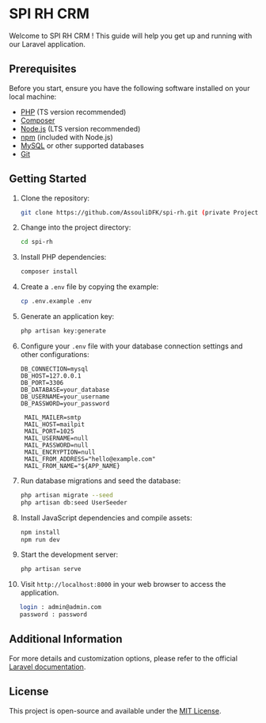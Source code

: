 
# SPI RH CRM

Welcome to SPI RH CRM ! This guide will help you get up and running with our Laravel application.

## Prerequisites

Before you start, ensure you have the following software installed on your local machine:

- [PHP](https://www.php.net/downloads) (TS version recommended)
- [Composer](https://getcomposer.org/)
- [Node.js](https://nodejs.org/) (LTS version recommended)
- [npm](https://www.npmjs.com/get-npm) (included with Node.js)
- [MySQL](https://dev.mysql.com/downloads/mysql/) or other supported databases
- [Git](https://git-scm.com/)

## Getting Started

1. Clone the repository:

   ```bash
   git clone https://github.com/AssouliDFK/spi-rh.git (private Project)
   ```

2. Change into the project directory:

   ```bash
   cd spi-rh
   ```

3. Install PHP dependencies:

   ```bash
   composer install
   ```

4. Create a `.env` file by copying the example:

   ```bash
   cp .env.example .env
   ```

5. Generate an application key:

   ```bash
   php artisan key:generate
   ```

6. Configure your `.env` file with your database connection settings and other configurations:

   ```env
   DB_CONNECTION=mysql
   DB_HOST=127.0.0.1
   DB_PORT=3306
   DB_DATABASE=your_database
   DB_USERNAME=your_username
   DB_PASSWORD=your_password

    MAIL_MAILER=smtp
    MAIL_HOST=mailpit
    MAIL_PORT=1025
    MAIL_USERNAME=null
    MAIL_PASSWORD=null
    MAIL_ENCRYPTION=null
    MAIL_FROM_ADDRESS="hello@example.com"
    MAIL_FROM_NAME="${APP_NAME}
   ```

7. Run database migrations and seed the database:

   ```bash
   php artisan migrate --seed
   php artisan db:seed UserSeeder 
   ```

8. Install JavaScript dependencies and compile assets:

   ```bash
   npm install
   npm run dev
   ```

9. Start the development server:

   ```bash
   php artisan serve
   ```

10. Visit `http://localhost:8000` in your web browser to access the application.
```bash
   login : admin@admin.com
   password : password 
```
## Additional Information

For more details and customization options, please refer to the official [Laravel documentation](https://laravel.com/docs).

## License

This project is open-source and available under the [MIT License](LICENSE).
```
